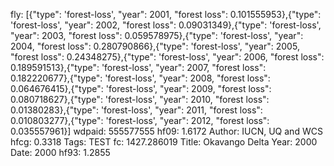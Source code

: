 fly: [{"type": 'forest-loss', "year": 2001, "forest loss": 0.101555953},{"type": 'forest-loss', "year": 2002, "forest loss": 0.09031349},{"type": 'forest-loss', "year": 2003, "forest loss": 0.059578975},{"type": 'forest-loss', "year": 2004, "forest loss": 0.280790866},{"type": 'forest-loss', "year": 2005, "forest loss": 0.24348275},{"type": 'forest-loss', "year": 2006, "forest loss": 0.189591513},{"type": 'forest-loss', "year": 2007, "forest loss": 0.182220677},{"type": 'forest-loss', "year": 2008, "forest loss": 0.064676415},{"type": 'forest-loss', "year": 2009, "forest loss": 0.080718627},{"type": 'forest-loss', "year": 2010, "forest loss": 0.01380283},{"type": 'forest-loss', "year": 2011, "forest loss": 0.010803277},{"type": 'forest-loss', "year": 2012, "forest loss": 0.035557961}]
wdpaid: 555577555
hf09: 1.6172
Author: IUCN, UQ and WCS
hfcg: 0.3318
Tags: TEST
fc: 1427.286019
Title: Okavango Delta
Year: 2000
Date: 2000
hf93: 1.2855
